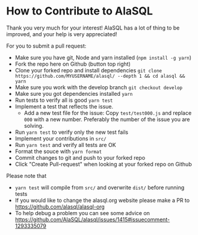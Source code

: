# How to Contribute to AlaSQL

Thank you very much for your interest! AlaSQL has a lot of thing to be improved, and your help is very appreciated! 

For you to submit a pull request: 

- Make sure you have git, Node and yarn installed (`npm install -g yarn`)
- Fork the repo here on Github (button top right)
- Clone your forked repo and install dependencies `git clone https://github.com/MYUSERNAME/alasql/ --depth 1 && cd alasql && yarn` 
- Make sure you work with the develop branch `git checkout develop`
- Make sure you got dependencies installed `yarn`
- Run tests to verify all is good `yarn test`
- Implement a test that reflects the issue.
  - Add a new test file for the issue: Copy `test/test000.js` and replace `000` with a new number. Preferably the number of the issue you are solving.
- Run `yarn test` to verify only the new test fails
- Implement your contributions in `src/`
- Run `yarn test` and verify all tests are OK
- Format the souce with `yarn format`
- Commit changes to git and push to your forked repo
- Click "Create Pull-request" when looking at your forked repo on Github

Please note that 
- `yarn test` will compile from `src/` and overwrite `dist/` before running tests
- If you would like to change the alasql.org website please make a PR to https://github.com/alasql/alasql-org
- To help debug a problem you can see some advice on https://github.com/AlaSQL/alasql/issues/1415#issuecomment-1293335079
 
